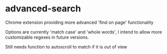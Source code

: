 # advanced-search
Chrome extension providing more advanced 'find on page' functionality

Options are currently 'match case' and 'whole words', I intend to allow more customizable regexes in future versions.

Still needs function to autoscroll to match if it is out of view
